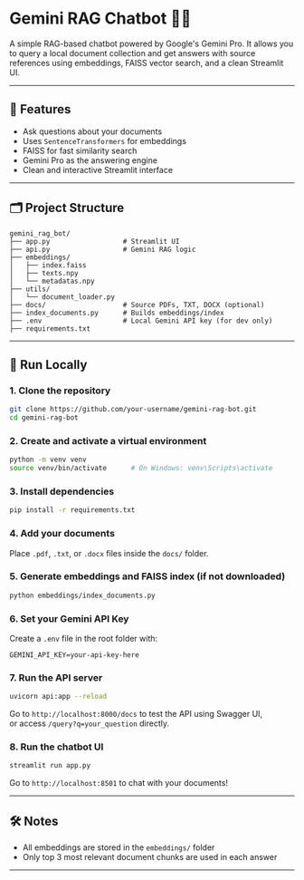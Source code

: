# Gemini RAG Chatbot 🧠💬

A simple RAG-based chatbot powered by Google's Gemini Pro. It allows you to query a local document collection and get answers with source references using embeddings, FAISS vector search, and a clean Streamlit UI.

---

## 🚀 Features

- Ask questions about your documents
- Uses `SentenceTransformers` for embeddings
- FAISS for fast similarity search
- Gemini Pro as the answering engine
- Clean and interactive Streamlit interface

---

## 🗂 Project Structure

```
gemini_rag_bot/
├── app.py                  # Streamlit UI
├── api.py                  # Gemini RAG logic
├── embeddings/
│   ├── index.faiss
│   ├── texts.npy
│   └── metadatas.npy
├── utils/
│   └── document_loader.py
├── docs/                   # Source PDFs, TXT, DOCX (optional)
├── index_documents.py      # Builds embeddings/index
├── .env                    # Local Gemini API key (for dev only)
├── requirements.txt
```

---

## 🧪 Run Locally

### 1. Clone the repository
```bash
git clone https://github.com/your-username/gemini-rag-bot.git
cd gemini-rag-bot
```

### 2. Create and activate a virtual environment
```bash
python -m venv venv
source venv/bin/activate      # On Windows: venv\Scripts\activate
```

### 3. Install dependencies
```bash
pip install -r requirements.txt
```

### 4. Add your documents
Place `.pdf`, `.txt`, or `.docx` files inside the `docs/` folder.

### 5. Generate embeddings and FAISS index (if not downloaded)
```bash
python embeddings/index_documents.py
```

### 6. Set your Gemini API Key
Create a `.env` file in the root folder with:
```
GEMINI_API_KEY=your-api-key-here
```

### 7. Run the API server
```bash
uvicorn api:app --reload
```

Go to `http://localhost:8000/docs` to test the API using Swagger UI,  
or access `/query?q=your_question` directly.

### 8. Run the chatbot UI
```bash
streamlit run app.py
```

Go to `http://localhost:8501` to chat with your documents!

---

## 🛠 Notes

- All embeddings are stored in the `embeddings/` folder
- Only top 3 most relevant document chunks are used in each answer

---